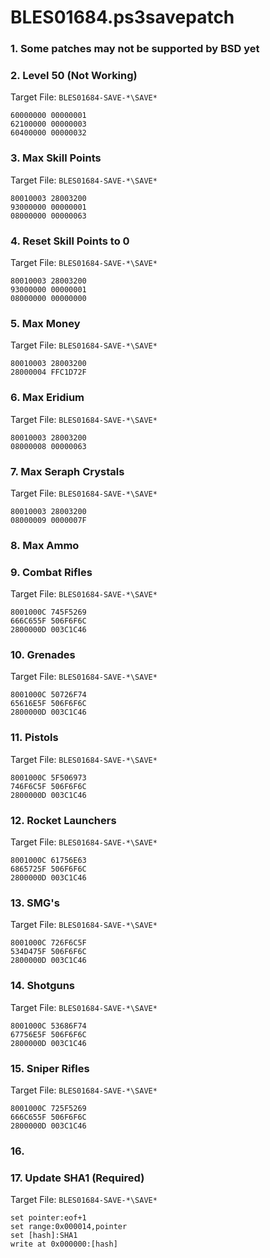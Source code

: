 # BLES01684.ps3savepatch

### 1.  Some patches may not be supported by BSD yet
### 2. Level 50 (Not Working)

Target File: `BLES01684-SAVE-*\SAVE*`

```
60000000 00000001
62100000 00000003
60400000 00000032
```

### 3. Max Skill Points

Target File: `BLES01684-SAVE-*\SAVE*`

```
80010003 28003200
93000000 00000001
08000000 00000063
```

### 4. Reset Skill Points to 0

Target File: `BLES01684-SAVE-*\SAVE*`

```
80010003 28003200
93000000 00000001
08000000 00000000
```

### 5. Max Money

Target File: `BLES01684-SAVE-*\SAVE*`

```
80010003 28003200
28000004 FFC1D72F
```

### 6. Max Eridium

Target File: `BLES01684-SAVE-*\SAVE*`

```
80010003 28003200
08000008 00000063
```

### 7. Max Seraph Crystals

Target File: `BLES01684-SAVE-*\SAVE*`

```
80010003 28003200
08000009 0000007F
```

### 8. Max Ammo
### 9. Combat Rifles

Target File: `BLES01684-SAVE-*\SAVE*`

```
8001000C 745F5269
666C655F 506F6F6C
2800000D 003C1C46
```

### 10. Grenades

Target File: `BLES01684-SAVE-*\SAVE*`

```
8001000C 50726F74
65616E5F 506F6F6C
2800000D 003C1C46
```

### 11. Pistols

Target File: `BLES01684-SAVE-*\SAVE*`

```
8001000C 5F506973
746F6C5F 506F6F6C
2800000D 003C1C46
```

### 12. Rocket Launchers

Target File: `BLES01684-SAVE-*\SAVE*`

```
8001000C 61756E63
6865725F 506F6F6C
2800000D 003C1C46
```

### 13. SMG's

Target File: `BLES01684-SAVE-*\SAVE*`

```
8001000C 726F6C5F
534D475F 506F6F6C
2800000D 003C1C46
```

### 14. Shotguns

Target File: `BLES01684-SAVE-*\SAVE*`

```
8001000C 53686F74
67756E5F 506F6F6C
2800000D 003C1C46
```

### 15. Sniper Rifles

Target File: `BLES01684-SAVE-*\SAVE*`

```
8001000C 725F5269
666C655F 506F6F6C
2800000D 003C1C46
```

### 16. 
### 17. Update SHA1 (Required)

Target File: `BLES01684-SAVE-*\SAVE*`

```
set pointer:eof+1
set range:0x000014,pointer
set [hash]:SHA1
write at 0x000000:[hash]
```

